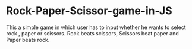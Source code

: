 # Rock-Paper-Scissor-game-in-JS
This a simple game in which user has to input whether he wants to select rock , paper or scissors. Rock beats scissors, Scissors beat paper and Paper beats rock.
